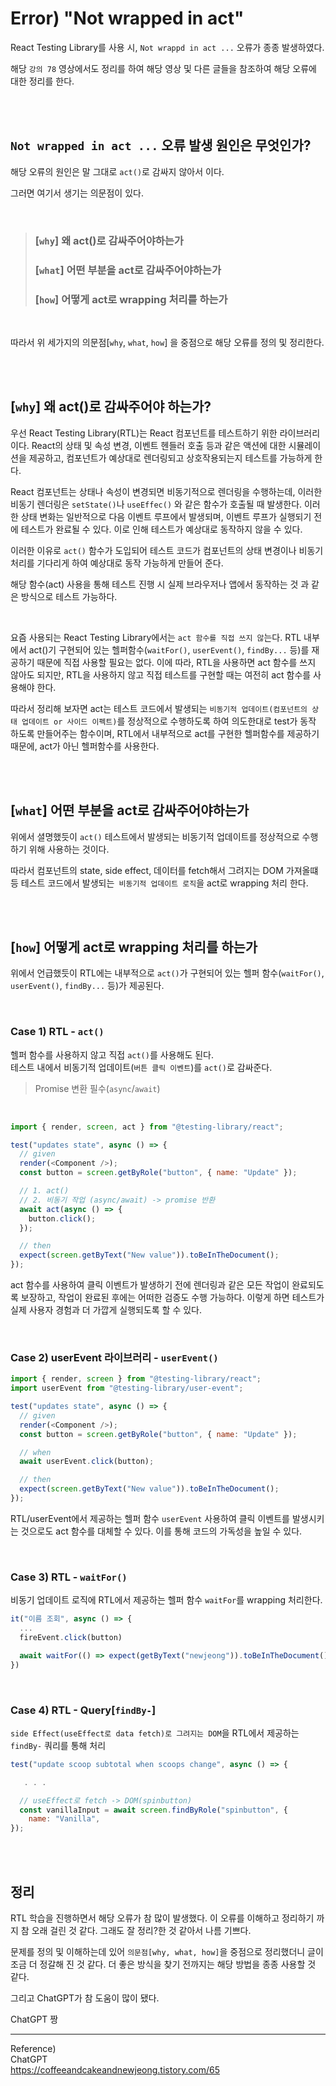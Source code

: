 # Error) "Not wrapped in act"

React Testing Library를 사용 시, `Not wrappd in act ...` 오류가 종종 발생하였다.

해당 `강의 78` 영상에서도 정리를 하여 해당 영상 및 다른 글들을 참조하여 해당 오류에 대한 정리를 한다.

<br/>
<br/>

## `Not wrapped in act ...` 오류 발생 원인은 무엇인가?

해당 오류의 원인은 말 그대로 `act()`로 감싸지 않아서 이다.

그러면 여기서 생기는 의문점이 있다.

<br/>

> ### [`why`] 왜 act()로 감싸주어야하는가
>
> ### [`what`] 어떤 부분을 act로 감싸주어야하는가
>
> ### [`how`] 어떻게 act로 wrapping 처리를 하는가

<br/>

따라서 위 세가지의 의문점[`why`, `what`, `how`] 을 중점으로 해당 오류를 정의 및 정리한다.

<br/>
<br/>

## [`why`] 왜 act()로 감싸주어야 하는가?

우선 React Testing Library(RTL)는 React 컴포넌트를 테스트하기 위한 라이브러리이다.
React의 상태 및 속성 변경, 이벤트 헨들러 호출 등과 같은 액션에 대한 시뮬레이션을 제공하고, 컴포넌트가 예상대로 렌더링되고 상호작용되는지 테스트를 가능하게 한다.

React 컴포넌트는 상태나 속성이 변경되면 비동기적으로 렌더링을 수행하는데, 이러한 비동기 렌더링은 `setState()`나 `useEffec()` 와 같은 함수가 호출될 때 발생한다.
이러한 상태 변화는 일반적으로 다음 이벤트 루프에서 발생되며, 이벤트 루프가 실행되기 전에 테스트가 완료될 수 있다.
이로 인해 테스트가 예상대로 동작하지 않을 수 있다.

이러한 이유로 `act()` 함수가 도입되어 테스트 코드가 컴포넌트의 상태 변경이나 비동기 처리를 기다리게 하여 예상대로 동작 가능하게 만들어 준다.

해당 함수(act) 사용을 통해 테스트 진행 시 실제 브라우저나 앱에서 동작하는 것 과 같은 방식으로 테스트 가능하다.

<br/>

요즘 사용되는 React Testing Library에서는 `act 함수를 직접 쓰지 않`는다. RTL 내부에서 act()기 구현되어 있는 헬퍼함수(`waitFor()`, `userEvent()`, `findBy...` 등)를 재공하기 때문에 직접 사용할 필요는 없다. 이에 따라, RTL을 사용하면 act 함수를 쓰지 않아도 되지만, RTL을 사용하지 않고 직접 테스트를 구현할 때는 여전히 act 함수를 사용해야 한다.

따라서 정리해 보자면 act는 테스트 코드에서 발생되는 `비동기적 업데이트(컴포넌트의 상태 업데이트 or 사이드 이펙트)`를 정상적으로 수행하도록 하여 의도한대로 test가 동작 하도록 만들어주는 함수이며, RTL에서 내부적으로 act를 구현한 헬퍼함수를 제공하기 때문에, act가 아닌 헬퍼함수를 사용한다.

<br/>
<br/>

## [`what`] 어떤 부분을 act로 감싸주어야하는가

위에서 셜명했듯이 `act()` 테스트에서 발생되는 비동기적 업데이트를 정상적으로 수행하기 위해 사용하는 것이다.

따라서 컴포넌트의 state, side effect, 데이터를 fetch해서 그려지는 DOM 가져올떄 등 테스트 코드에서 발생되는` 비동기적 업데이트 로직`을 act로 wrapping 처리 한다.

<br/>
<br/>

## [`how`] 어떻게 act로 wrapping 처리를 하는가

위에서 언급했듯이 RTL에는 내부적으로 `act()`가 구현되어 있는 헬퍼 함수(`waitFor()`, `userEvent()`, `findBy...` 등)가 제공된다.

<br/>

### Case 1) RTL - `act()`

헬퍼 함수를 사용하지 않고 직접 `act()`를 사용해도 된다.<br/>
테스트 내에서 비동기적 업데이트(`버튼 클릭 이벤트`)를 `act()`로 감싸준다.

> Promise 변환 필수(`async`/`await`)

<br/>

```javascript
import { render, screen, act } from "@testing-library/react";

test("updates state", async () => {
  // given
  render(<Component />);
  const button = screen.getByRole("button", { name: "Update" });

  // 1. act()
  // 2. 비동기 작업 (async/await) -> promise 반환
  await act(async () => {
    button.click();
  });

  // then
  expect(screen.getByText("New value")).toBeInTheDocument();
});
```

act 함수를 사용하여 클릭 이벤트가 발생하기 전에 렌더링과 같은 모든 작업이 완료되도록 보장하고, 작업이 완료된 후에는 어떠한 검증도 수행 가능하다. 이렇게 하면 테스트가 실제 사용자 경험과 더 가깝게 실행되도록 할 수 있다.

<br/>

### Case 2) userEvent 라이브러리 - `userEvent()`

```javascript
import { render, screen } from "@testing-library/react";
import userEvent from "@testing-library/user-event";

test("updates state", async () => {
  // given
  render(<Component />);
  const button = screen.getByRole("button", { name: "Update" });

  // when
  await userEvent.click(button);

  // then
  expect(screen.getByText("New value")).toBeInTheDocument();
});
```

RTL/userEvent에서 제공하는 헬퍼 함수 `userEvent` 사용하여 클릭 이벤트를 발생시키는 것으로도 act 함수를 대체할 수 있다. 이를 통해 코드의 가독성을 높일 수 있다.

<br/>

### Case 3) RTL - `waitFor()`

비동기 업데이트 로직에 RTL에서 제공하는 헬퍼 함수 `waitFor`를 wrapping 처리한다.

```javascript
it("이름 조회", async () => {
  ...
  fireEvent.click(button)

  await waitFor(() => expect(getByText("newjeong")).toBeInTheDocument())
})
```

<br/>

### Case 4) RTL - Query[`findBy-`]

`side Effect(useEffect로 data fetch)로 그려지는 DOM`을 RTL에서 제공하는 `findBy-` 쿼리를 통해 처리

```javascript
test("update scoop subtotal when scoops change", async () => {

   . . .

  // useEffect로 fetch -> DOM(spinbutton)
  const vanillaInput = await screen.findByRole("spinbutton", {
    name: "Vanilla",
});
```

<br/>
<br/>

## 정리

RTL 학습을 진행하면서 해당 오류가 참 많이 발생했다. 이 오류를 이해하고 정리하기 까지 참 오래 걸린 것 같다. 그래도 잘 정리?한 것 같아서 나름 기쁘다.

문제를 정의 및 이해하는데 있어 `의문점[why, what, how]`을 중점으로 정리했더니 글이 조금 더 정갈해 진 것 같다. 더 좋은 방식을 찾기 전까지는 해당 방법을 종종 사용할 것 같다.

그리고 ChatGPT가 참 도움이 많이 됐다.

ChatGPT 짱

---

Reference)<br/>
ChatGPT<br/>
https://coffeeandcakeandnewjeong.tistory.com/65<br/>
